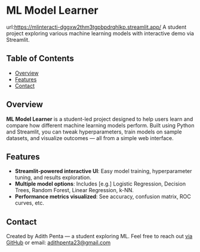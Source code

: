 # ML Model Learner
url:https://mlinteracti-dggxw2thm3tgpbpdrqhlkp.streamlit.app/
A student project exploring various machine learning models with interactive demo via Streamlit.
## Table of Contents
- [Overview](#overview)
- [Features](#features)
- [Contact](#contact)
## Overview

**ML Model Learner** is a student-led project designed to help users learn and compare how different machine learning models perform. Built using Python and Streamlit, you can tweak hyperparameters, train models on sample datasets, and visualize outcomes — all from a simple web interface.
## Features

- **Streamlit-powered interactive UI**: Easy model training, hyperparameter tuning, and results exploration.
- **Multiple model options**: Includes [e.g.] Logistic Regression, Decision Trees, Random Forest, Linear Regression, k-NN.
- **Performance metrics visualized**: See accuracy, confusion matrix, ROC curves, etc.
## Contact

Created by Adith Penta — a student exploring ML. 
Feel free to reach out [via GitHub](https://github.com/adithpenta23) or email: adithpenta23@gmail.com

